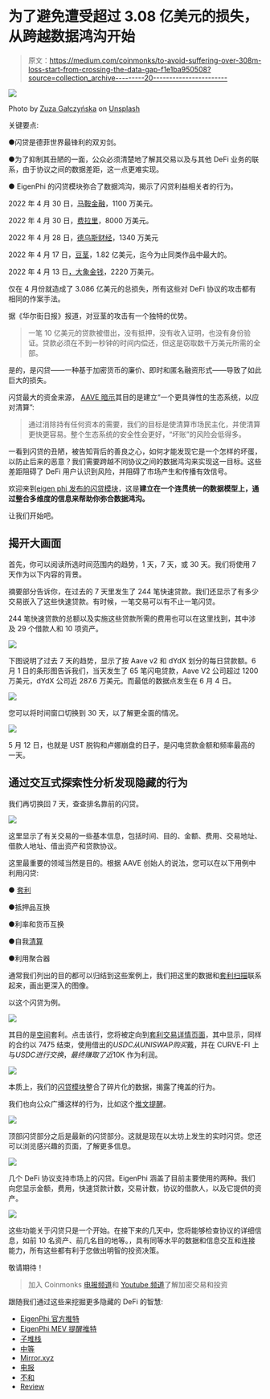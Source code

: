 # 为了避免遭受超过 3.08 亿美元的损失，从跨越数据鸿沟开始

> 原文：<https://medium.com/coinmonks/to-avoid-suffering-over-308m-loss-start-from-crossing-the-data-gap-f1e1ba950508?source=collection_archive---------20----------------------->

![](img/a069a5f9ba48f81ac49c57cb177f2994.png)

Photo by [Zuza Gałczyńska](https://unsplash.com/@zgalczynska) on [Unsplash](https://unsplash.com/)

关键要点:

●闪贷是德菲世界最锋利的双刃剑。

●为了抑制其丑陋的一面，公众必须清楚地了解其交易以及与其他 DeFi 业务的联系，由于协议之间的数据差距，这一点更难实现。

● EigenPhi 的闪贷模块弥合了数据鸿沟，揭示了闪贷利益相关者的行为。

2022 年 4 月 30 日，[马鞍金融](https://rekt.news/saddle-finance-rekt2/)，1100 万美元。

2022 年 4 月 30 日，[费拉里](https://rekt.news/fei-rari-rekt/)，8000 万美元。

2022 年 4 月 28 日，[德乌斯财经](https://twitter.com/DeusDao/status/1519574219419496449)，1340 万美元

2022 年 4 月 17 日，[豆茎](https://rekt.news/beanstalk-rekt/)，1.82 亿美元，迄今为止同类作品中最大的。

2022 年 4 月 13 日[，大象金钱](https://rekt.news/elephant-money-rekt/)，2220 万美元。

仅在 4 月份就造成了 3.086 亿美元的总损失，所有这些对 DeFi 协议的攻击都有相同的作案手法。

据《华尔街日报》报道，对豆茎的攻击有一个独特的优势。

> 一笔 10 亿美元的贷款被借出，没有抵押，没有收入证明，也没有身份验证。贷款必须在不到一秒钟的时间内偿还，但这是窃取数千万美元所需的全部。

是的，是闪贷——一种基于加密货币的廉价、即时和匿名融资形式——导致了如此巨大的损失。

闪贷最大的资金来源， [AAVE 暗示](/aave/sneak-peek-at-flash-loans-f2b28a394d62)其目的是建立“一个更具弹性的生态系统，以应对清算”:

> 通过消除持有任何资本的需要，我们的目标是使清算市场民主化，并使清算更快更容易。整个生态系统的安全性会更好，“坏账”的风险会低得多。

一看到闪贷的丑陋，被告知背后的善良之心，如何才能发现它是一个怎样的坏蛋，以防止后来的恶意？我们需要跨越不同协议之间的数据鸿沟来实现这一目标。这些差距阻碍了 DeFi 用户认识到风险，并阻碍了市场产生和传播有效信号。

欢迎来到[eigen phi 发布的闪贷模块](https://eigenphi.io/ethereum/flashloan)，这是**建立在一个连贯统一的数据模型上，通过整合多维度的信息来帮助你弥合数据鸿沟。**

让我们开始吧。

## 揭开大画面

首先，你可以阅读所选时间范围内的趋势，1 天，7 天，或 30 天。我们将使用 7 天作为以下内容的背景。

摘要部分告诉你，在过去的 7 天里发生了 244 笔快速贷款。我们还显示了有多少交易嵌入了这些快速贷款。有时候，一笔交易可以有不止一笔闪贷。

244 笔快速贷款的总额以及实施这些贷款所需的费用也可以在这里找到，其中涉及 29 个借款人和 10 项资产。

![](img/eb7b0974357de35071a06b38d8ad1787.png)

下图说明了过去 7 天的趋势，显示了按 Aave v2 和 dYdX 划分的每日贷款额。6 月 1 日的条形图告诉我们，当天发生了 65 笔闪电贷款，Aave V2 公司超过 1200 万美元，dYdX 公司近 287.6 万美元。而最低的数据点发生在 6 月 4 日。

![](img/6d5e50b383d6eb227b4a8031a139f2b3.png)

您可以将时间窗口切换到 30 天，以了解更全面的情况。

![](img/2142625308a372ab3c99f411e3835de0.png)

5 月 12 日，也就是 UST 脱钩和卢娜崩盘的日子，是闪电贷款金额和频率最高的一天。

## 通过交互式探索性分析发现隐藏的行为

我们再切换回 7 天，查查排名靠前的闪贷。

![](img/c639e9ae069dc54275d0d14aba6c058e.png)

这里显示了有关交易的一些基本信息，包括时间、目的、金额、费用、交易地址、借款人地址、借出资产和贷款协议。

这里最重要的领域当然是目的。根据 AAVE 创始人的说法，您可以在以下用例中利用闪贷:

● [套利](https://eigenphi-1.gitbook.io/classroom/what-is-arbitrage)

●抵押品互换

●利率和货币互换

●自我[清算](https://eigenphi-1.gitbook.io/classroom/glossary/liquidation)

●利用聚合器

通常我们列出的目的都可以归结到这些案例上，我们把这里的数据和[套利扫描](https://eigenphi.io/)联系起来，画出更深入的图像。

以这个闪贷为例。

![](img/6fc69be625177902fd12711c729c1cee.png)

其目的是[空间](https://eigenphi-1.gitbook.io/classroom/arbitrage-types/spatial-arbitrage)套利。点击该行，您将被定向到[套利交易详情页面](https://eigenphi.io/ethereum/tx/0x4b2dd4bdc4111f5031b0fcd6cc90ee7d11a52caf6cc99b7eb42d7b1d2e00189d)，其中显示，同样的合约以 7475 结束，使用借出的$USDC 从 UNISWAP 购买$戴，并在 CURVE-FI 上与$USDC 进行交换，最终赚取了近$10K 作为利润。

![](img/fa3e81c60bfb494080b40a53bba676d0.png)

本质上，我们的[闪贷模块](https://eigenphi.io/ethereum/flashloan)整合了碎片化的数据，揭露了掩盖的行为。

我们也向公众广播这样的行为，比如这个[推文提醒](https://twitter.com/EigenPhi_Alert/status/1534309753270190080)。

![](img/d685f2d07b3938b1377bdbde21a4730e.png)

顶部闪贷部分之后是最新的闪贷部分。这就是现在以太坊上发生的实时闪贷。您还可以浏览感兴趣的页面，了解更多信息。

![](img/358e2db21fa21ffee8378304abfb113b.png)

几个 DeFi 协议支持市场上的闪贷。EigenPhi 涵盖了目前主要使用的两种。我们向您显示金额，费用，快速贷款计数，交易计数，协议的借款人，以及它提供的资产。

![](img/911a923ab0f7d75d1bc7916e855a27ad.png)

这些功能关于闪贷只是一个开始。在接下来的几天中，您将能够检查协议的详细信息，如前 10 名资产、前几名目的地等。，具有同等水平的数据和信息交互和连接能力，所有这些都有利于您做出明智的投资决策。

敬请期待！

> 加入 Coinmonks [电报频道](https://t.me/coincodecap)和 [Youtube 频道](https://www.youtube.com/c/coinmonks/videos)了解加密交易和投资

跟随我们通过这些来挖掘更多隐藏的 DeFi 的智慧:

*   [EigenPhi 官方推特](https://twitter.com/eigenphi)
*   [EigenPhi MEV 提醒推特](https://twitter.com/eigenphi_alert)
*   [子堆栈](https://eigenphi.substack.com/)
*   [中等](/@eigenphi)
*   [Mirror.xyz](https://mirror.xyz/0xc19565163aFdEe3783FC970E4Bd0275B11848d34)
*   [电报](https://t.me/WisdomOfDeFi)
*   [不和](https://discord.com/invite/JXD8cyzR2a)
*   [Review](https://www.getrevue.co/profile/EigenPhi)